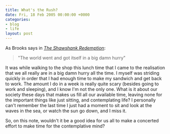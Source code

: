 ```yaml
---
title: What's the Rush?
date: Fri, 18 Feb 2005 00:00:00 +0000
categories:
- blog
- life
layout: post
---
```


As Brooks says in <em><a href="http://www.imdb.com/title/tt0111161/">The Shawshank Redemption</a></em>:

<blockquote>"The world went and got itself in a big damn hurry"</blockquote>

<!--more-->

It was while walking to the shop this lunch time that I came to the realisation that we all really are in a big damn hurry all the time.  I myself was striding quickly in order that I had enough time to make my sandwich and get back to work.  The amount I do in a week is really quite scary (besides going to work and sleeping), and I know I'm not the only one.  What is it about our society these days that makes us fill all our available time, leaving none for the important things like just sitting, and contemplating life?  I personally can't remember the last time I just had a moment to sit and look at the waves in the sea, or watch the sun go down, and I miss it.

So, on this note, wouldn't it be a good idea for us all to make a concerted effort to make time for the contemplative mind?



